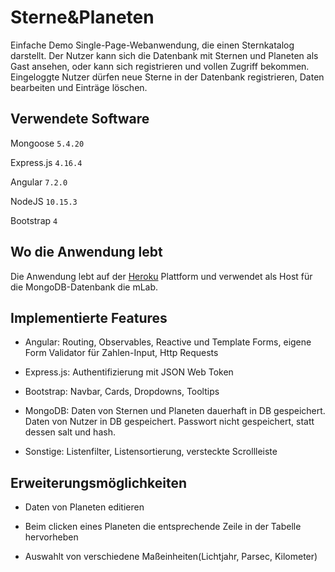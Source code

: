 # Sterne&Planeten

Einfache Demo Single-Page-Webanwendung, die einen Sternkatalog darstellt. 
Der Nutzer kann sich die Datenbank mit Sternen und Planeten als Gast ansehen, oder kann sich
registrieren und vollen Zugriff bekommen. Eingeloggte Nutzer dürfen 
neue Sterne in der Datenbank registrieren, Daten bearbeiten und Einträge löschen.


## Verwendete Software

Mongoose `5.4.20`

Express.js `4.16.4`

Angular `7.2.0`

NodeJS `10.15.3`

Bootstrap `4`

## Wo die Anwendung lebt

Die Anwendung lebt auf der [Heroku](https://stars-and-planets.herokuapp.com/) 
Plattform und verwendet als Host für die MongoDB-Datenbank die mLab.

## Implementierte Features

- Angular: Routing, Observables, Reactive und Template Forms, eigene Form Validator für Zahlen-Input, Http Requests

- Express.js: Authentifizierung mit JSON Web Token

- Bootstrap: Navbar, Cards, Dropdowns, Tooltips

- MongoDB: Daten von Sternen und Planeten dauerhaft in DB gespeichert. Daten von Nutzer in DB gespeichert. 
Passwort nicht gespeichert, statt dessen salt und hash.

- Sonstige: Listenfilter, Listensortierung, versteckte Scrollleiste


## Erweiterungsmöglichkeiten

- Daten von Planeten editieren

- Beim clicken eines Planeten die entsprechende Zeile in der Tabelle hervorheben

- Auswahlt von verschiedene Maßeinheiten(Lichtjahr, Parsec, Kilometer)



